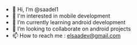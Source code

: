 - 👋 Hi, I’m @saadel1
- 👀 I'm interested in mobile development
- 🌱 I’m currently learning android development
- 💞️ I’m looking to collaborate on android projects
- 📫 How to reach me : elsaadev@gmail.com

<!---
saadel1/saadel1 is a ✨ special ✨ repository because its `README.md` (this file) appears on your GitHub profile.
You can click the Preview link to take a look at your changes.
--->
